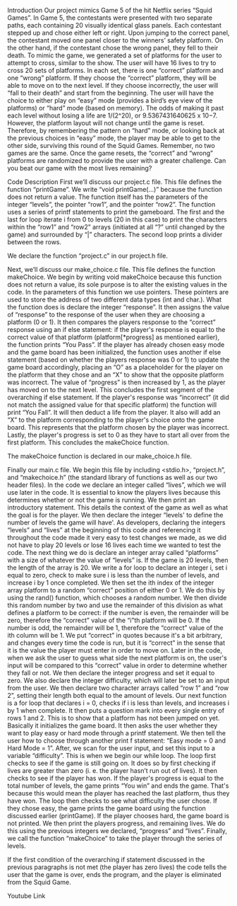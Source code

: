 Introduction Our project mimics Game 5 of the hit Netflix series “Squid Games”. In Game 5, the contestants were presented with two separate paths, each containing 20 visually identical glass panels. Each contestant stepped up and chose either left or right. Upon jumping to the correct panel, the contestant moved one panel closer to the winners’ safety platform. On the other hand, if the contestant chose the wrong panel, they fell to their death. To mimic the game, we generated a set of platforms for the user to attempt to cross, similar to the show. The user will have 16 lives to try to cross 20 sets of platforms. In each set, there is one “correct” platform and one “wrong” platform. If they choose the “correct” platform, they will be able to move on to the next level. If they choose incorrectly, the user will “fall to their death” and start from the beginning. The user will have the choice to either play on “easy” mode (provides a bird’s eye view of the platforms) or “hard” mode (based on memory). The odds of making it past each level without losing a life are 1/(2^20), or 9.5367431640625 x 10−7. However, the platform layout will not change until the game is reset. Therefore, by remembering the pattern on “hard” mode, or looking back at the previous choices in “easy” mode, the player may be able to get to the other side, surviving this round of the Squid Games. Remember, no two games are the same. Once the game resets, the “correct” and “wrong” platforms are randomized to provide the user with a greater challenge. Can you beat our game with the most lives remaining?

Code Description First we’ll discuss our project.c file. This file defines the function “printGame”. We write “void printGame(...)” because the function does not return a value. The function itself has the parameters of the integer “levels”, the pointer “row1”, and the pointer “row2”. The function uses a series of printf statements to print the gameboard. The first and the last for loop iterate i from 0 to levels (20 in this case) to print the characters within the “row1” and “row2” arrays (initiated at all “?” until changed by the game) and surrounded by “|” characters. The second loop prints a divider between the rows.

We declare the function “project.c” in our project.h file.

Next, we’ll discuss our make_choice.c file. This file defines the function makeChoice. We begin by writing void makeChoice because this function does not return a value, its sole purpose is to alter the existing values in the code. In the parameters of this function we use pointers. These pointers are used to store the address of two different data types (int and char.). What the function does is declare the integer “response”. It then assigns the value of “response” to the response of the user when they are choosing a platform (0 or 1). It then compares the players response to the “correct” response using an if else statement: if the player's response is equal to the correct value of that platform (platform[*progress] as mentioned earlier), the function prints “You Pass”. If the player has already chosen easy mode and the game board has been initialized, the function uses another if else statement (based on whether the players response was 0 or 1) to update the game board accordingly, placing an “O” as a placeholder for the player on the platform that they chose and an “X” to show that the opposite platform was incorrect. The value of “progress” is then increased by 1, as the player has moved on to the next level. This concludes the first segment of the overarching if else statement. If the player's response was “incorrect” (it did not match the assigned value for that specific platform) the function will print “You Fall”. It will then deduct a life from the player. It also will add an “X” to the platform corresponding to the player's choice onto the game board. This represents that the platform chosen by the player was incorrect. Lastly, the player's progress is set to 0 as they have to start all over from the first platform. This concludes the makeChoice function.

The makeChoice function is declared in our make_choice.h file.

Finally our main.c file. We begin this file by including <stdio.h>, “project.h”, and “makechoice.h” (the standard library of functions as well as our two header files). In the code we declare an integer called “lives”, which we will use later in the code. It is essential to know the players lives because this determines whether or not the game is running. We then print an introductory statement. This details the context of the game as well as what the goal is for the player. We then declare the integer “levels' to define the number of levels the game will have'. As developers, declaring the integers “levels” and “lives” at the beginning of this code and referencing it throughout the code made it very easy to test changes we made, as we did not have to play 20 levels or lose 16 lives each time we wanted to test the code. The next thing we do is declare an integer array called “platforms” with a size of whatever the value of “levels” is. If the game is 20 levels, then the length of the array is 20. We write a for loop to declare an integer i, set i equal to zero, check to make sure i is less than the number of levels, and increase i by 1 once completed. We then set the ith index of the integer array platform to a random “correct” position of either 0 or 1. We do this by using the rand() function, which chooses a random number. We then divide this random number by two and use the remainder of this division as what defines a platform to be correct: if the number is even, the remainder will be zero, therefore the “correct” value of the “i”th platform will be 0. If the number is odd, the remainder will be 1, therefore the “correct” value of the ith column will be 1. We put “correct” in quotes because it's a bit arbitrary, and changes every time the code is run, but it is “correct” in the sense that it is the value the player must enter in order to move on. Later in the code, when we ask the user to guess what side the next platform is on, the user's input will be compared to this “correct” value in order to determine whether they fall or not. We then declare the integer progress and set it equal to zero. We also declare the integer difficulty, which will later be set to an input from the user. We then declare two character arrays called “row 1” and “row 2”, setting their length both equal to the amount of levels. Our next function is a for loop that declares i = 0, checks if i is less than levels, and increases i by 1 when complete. It then puts a question mark into every single entry of rows 1 and 2. This is to show that a platform has not been jumped on yet. Basically it initializes the game board. It then asks the user whether they want to play easy or hard mode through a printf statement. We then tell the user how to choose through another print f statement: “Easy mode = 0 and Hard Mode = 1”. After, we scan for the user input, and set this input to a variable “difficulty”. This is when we begin our while loop. The loop first checks to see if the game is still going on. It does so by first checking if lives are greater than zero (i. e. the player hasn’t run out of lives). It then checks to see if the player has won. If the player's progress is equal to the total number of levels, the game prints “You win” and ends the game. That's because this would mean the player has reached the last platform, thus they have won. The loop then checks to see what difficulty the user chose. If they chose easy, the game prints the game board using the function discussed earlier (printGame). If the player chooses hard, the game board is not printed. We then print the players progress, and remaining lives. We do this using the previous integers we declared, “progress” and “lives”. Finally, we call the function “makeChoice” to take the player through the series of levels.

If the first condition of the overarching if statement discussed in the previous paragraphs is not met (the player has zero lives) the code tells the user that the game is over, ends the program, and the player is eliminated from the Squid Game.

Youtube Link
